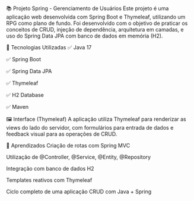 📚 Projeto Spring - Gerenciamento de Usuários
Este projeto é uma aplicação web desenvolvida com Spring Boot e Thymeleaf, utilizando um RPG como plano de fundo. Foi desenvolvido com o objetivo de praticar os conceitos de CRUD, injeção de dependência, arquitetura em camadas, e uso do Spring Data JPA com banco de dados em memória (H2).

🚀 Tecnologias Utilizadas
✅ Java 17

✅ Spring Boot

✅ Spring Data JPA

✅ Thymeleaf

✅ H2 Database

✅ Maven


🖼️ Interface (Thymeleaf)
A aplicação utiliza Thymeleaf para renderizar as views do lado do servidor, com formulários para entrada de dados e feedback visual para as operações de CRUD.

🧠 Aprendizados
Criação de rotas com Spring MVC

Utilização de @Controller, @Service, @Entity, @Repository

Integração com banco de dados H2

Templates reativos com Thymeleaf

Ciclo completo de uma aplicação CRUD com Java + Spring


